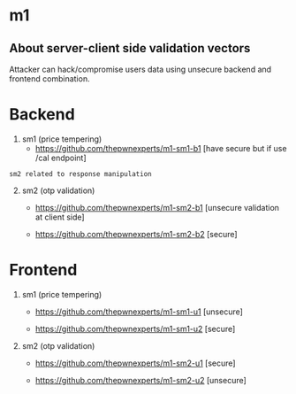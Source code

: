 # m1

## About server-client side validation vectors
Attacker can hack/compromise users data using unsecure backend and frontend combination.

# Backend

1. sm1 (price tempering)
    - https://github.com/thepwnexperts/m1-sm1-b1 [have secure but if use /cal endpoint]

`sm2 related to response manipulation`

2. sm2 (otp validation)

    - https://github.com/thepwnexperts/m1-sm2-b1 [unsecure validation at client side]

    - https://github.com/thepwnexperts/m1-sm2-b2 [secure]


# Frontend

1. sm1 (price tempering)
    - https://github.com/thepwnexperts/m1-sm1-u1 [unsecure]

    - https://github.com/thepwnexperts/m1-sm1-u2 [secure]

2. sm2 (otp validation)

    - https://github.com/thepwnexperts/m1-sm2-u1 [secure]

    - https://github.com/thepwnexperts/m1-sm2-u2 [unsecure]

